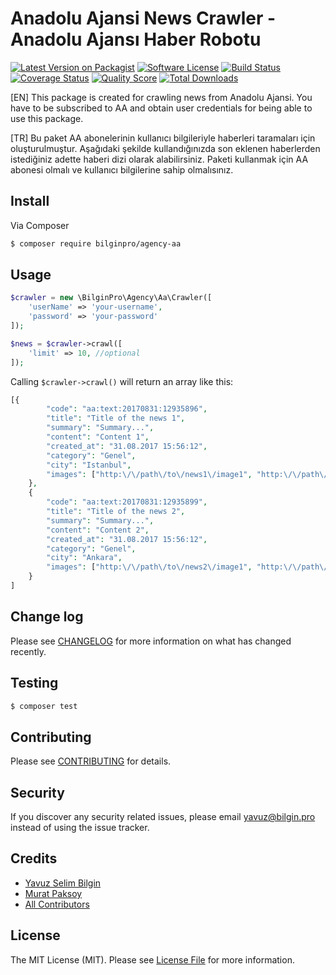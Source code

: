 # Anadolu Ajansi News Crawler - Anadolu Ajansı Haber Robotu

[![Latest Version on Packagist][ico-version]][link-packagist]
[![Software License][ico-license]](LICENSE.md)
[![Build Status][ico-travis]][link-travis]
[![Coverage Status][ico-scrutinizer]][link-scrutinizer]
[![Quality Score][ico-code-quality]][link-code-quality]
[![Total Downloads][ico-downloads]][link-downloads]

[EN] This package is created for crawling news from Anadolu Ajansi. You have to be subscribed to AA and obtain user credentials for being able to use this package.

[TR] Bu paket AA abonelerinin kullanıcı bilgileriyle haberleri taramaları için oluşturulmuştur. Aşağıdaki şekilde kullandığınızda son eklenen haberlerden istediğiniz adette haberi dizi olarak alabilirsiniz. Paketi kullanmak için AA abonesi olmalı ve kullanıcı bilgilerine sahip olmalısınız.





## Install

Via Composer

``` bash
$ composer require bilginpro/agency-aa
```

## Usage

``` php
$crawler = new \BilginPro\Agency\Aa\Crawler([
    'userName' => 'your-username',
    'password' => 'your-password'
]);

$news = $crawler->crawl([
    'limit' => 10, //optional
]);
```
Calling `$crawler->crawl()` will return an array like this:

```php
[{
		"code": "aa:text:20170831:12935896",
		"title": "Title of the news 1",
		"summary": "Summary...",
		"content": "Content 1",
		"created_at": "31.08.2017 15:56:12",
		"category": "Genel",
		"city": "Istanbul",
		"images": ["http:\/\/path\/to\/news1\/image1", "http:\/\/path\/to\/news1\/image2"]
	},
	{
		"code": "aa:text:20170831:12935899",
		"title": "Title of the news 2",
		"summary": "Summary...",
		"content": "Content 2",
		"created_at": "31.08.2017 15:56:12",
		"category": "Genel",
		"city": "Ankara",
		"images": ["http:\/\/path\/to\/news2\/image1", "http:\/\/path\/to\/news2\/image2"]
	}
]
```
## Change log

Please see [CHANGELOG](CHANGELOG.md) for more information on what has changed recently.

## Testing

``` bash
$ composer test
```

## Contributing

Please see [CONTRIBUTING](CONTRIBUTING.md) for details.

## Security

If you discover any security related issues, please email yavuz@bilgin.pro instead of using the issue tracker.

## Credits

- [Yavuz Selim Bilgin][link-ysb]
- [Murat Paksoy][link-mp]
- [All Contributors][link-contributors]

## License

The MIT License (MIT). Please see [License File](LICENSE.md) for more information.

[ico-version]: https://img.shields.io/packagist/v/bilginpro/agency-aa.svg?style=flat-square
[ico-license]: https://img.shields.io/badge/license-MIT-brightgreen.svg?style=flat-square
[ico-travis]: https://img.shields.io/travis/bilginpro/agency-aa/master.svg?style=flat-square
[ico-scrutinizer]: https://img.shields.io/scrutinizer/coverage/g/bilginpro/agency-aa.svg?style=flat-square
[ico-code-quality]: https://img.shields.io/scrutinizer/g/bilginpro/agency-aa.svg?style=flat-square
[ico-downloads]: https://img.shields.io/packagist/dt/bilginpro/agency-aa.svg?style=flat-square

[link-packagist]: https://packagist.org/packages/bilginpro/agency-aa
[link-travis]: https://travis-ci.org/bilginpro/agency-aa
[link-scrutinizer]: https://scrutinizer-ci.com/g/bilginpro/agency-aa/code-structure
[link-code-quality]: https://scrutinizer-ci.com/g/bilginpro/agency-aa
[link-downloads]: https://packagist.org/packages/bilginpro/agency-aa
[link-ysb]: https://github.com/ysb
[link-mp]: https://github.com/slavesoul
[link-contributors]: ../../contributors
